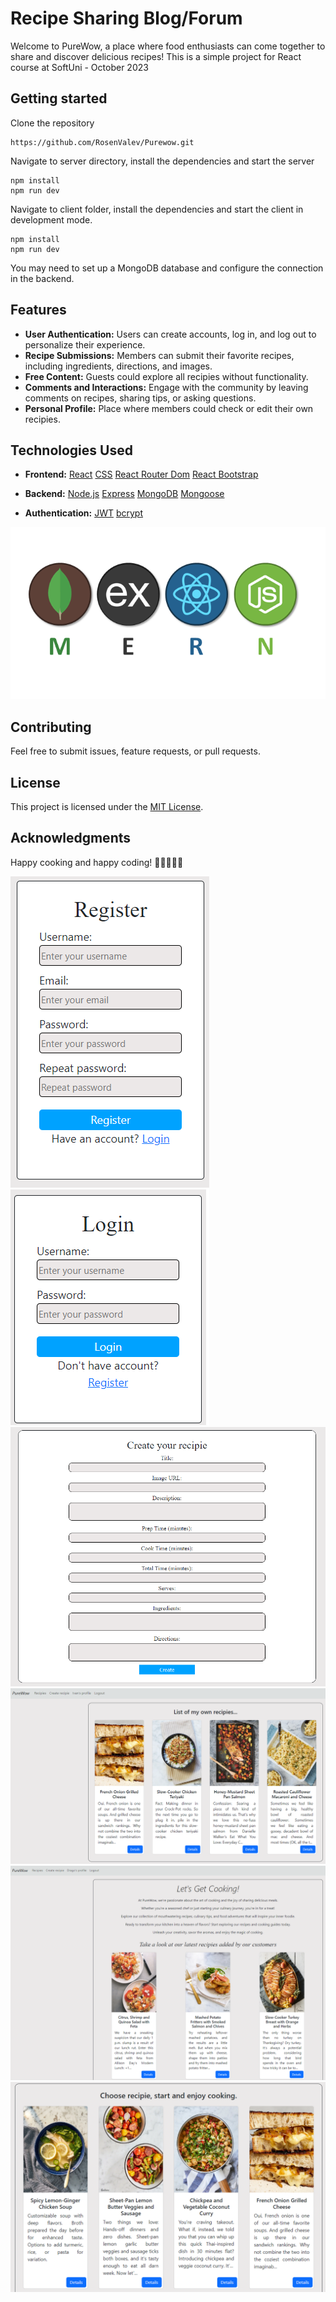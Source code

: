 # Recipe Sharing Blog/Forum

Welcome to PureWow, a place where food enthusiasts can come together to share and discover delicious recipes!
This is a simple project for React course at SoftUni - October 2023

## Getting started 

Clone the repository
```
https://github.com/RosenValev/Purewow.git
```
Navigate to server directory, install the dependencies and start the server
```
npm install
npm run dev
```
Navigate to client folder, install the dependencies and start the client in development mode.
```
npm install
npm run dev
```
You may need to set up a MongoDB database and configure the connection in the backend.

## Features
- **User Authentication:** Users can create accounts, log in, and log out to personalize their experience.
- **Recipe Submissions:** Members can submit their favorite recipes, including ingredients, directions, and images.
- **Free Content:** Guests could explore all recipies without functionality.
- **Comments and Interactions:** Engage with the community by leaving comments on recipes, sharing tips, or asking questions.
- **Personal Profile:** Place where members could check or edit their own recipies.

## Technologies Used

- **Frontend:** [React](https://reactjs.org/)
                [CSS](https://developer.mozilla.org/en-US/docs/Web/CSS)
                [React Router Dom](https://reactrouter.com/)
                [React Bootstrap](https://react-bootstrap.github.io/)
- **Backend:** [Node.js](https://nodejs.org/)
               [Express](https://expressjs.com/)
               [MongoDB](https://www.mongodb.com/)
               [Mongoose](https://mongoosejs.com/)

- **Authentication:** [JWT](https://jwt.io/)
                      [bcrypt](https://www.npmjs.com/package/bcrypt)


<img src="/client/public/images/mern-image.png" alt="mern">

## Contributing

Feel free to submit issues, feature requests, or pull requests.

## License

This project is licensed under the [MIT License](LICENSE).

## Acknowledgments

Happy cooking and happy coding! 🍲👩‍🍳👨‍🍳

<img src="/client/public/images/screenshot3.png" alt="register">

<img src="/client/public/images/screenshot4.png" alt="login">

<img src="/client/public/images/screenshot2.png" alt="create">

<img src="/client/public/images/screenshot5.png" alt="personal-profile">

<img src="/client/public/images/screenshot6.png" alt="home">

<img src="/client/public/images/screenshot1.png" alt="catalog">
